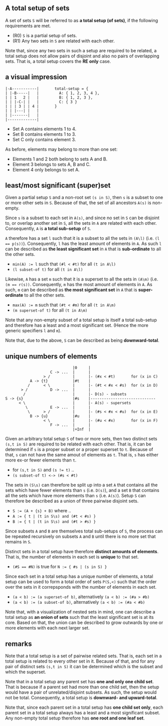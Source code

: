
<!-- ======================================================================= -->
## A total setup of sets

A set of sets `S` will be referred to as **a total setup (of sets)**,
if the following requirements are met.

* (R0) `S` is a partial setup of sets.
* (R1) Any two sets in `S` are related with each other.

Note that, since any two sets in such a setup are required to be related, a
total setup does not allow pairs of disjoint and also no pairs of overlapping
sets. That is, a total setup covers the **RE only** case.

<!-- ======================================================================= -->
## a visual impression

```
|-A-----------|       total-setup = {
| |-B-----|   |         A: { 1, 2, 3, 4 },
| | 1   2 |   |         B: { 1, 2, 3 },
| | |-C-| |   |         C: { 3 }
| | | 3 | | 4 |       }
| | |---| |   |
| |-------|   |
|-------------|
```

* Set A contains elements 1 to 4.
* Set B contains elements 1 to 3.
* Set C only contains element 3.

As before, elements may belong to more than one set:

* Elements 1 and 2 both belong to sets A and B.
* Element 3 belongs to sets A, B and C.
* Element 4 only belongs to set A.

<!-- ======================================================================= -->
## least/most significant (super)set

Given a partial setup `S` and a non-root set `(s in S)`,
then `s` is a subset to one or more other sets in `S`.
Because of that, the set of all ancestors `A(s)` is non-empty.

Since `s` is a subset to each set in `A(s)`, and since no set in `S` can be
disjoint to, or overlap another set in `S`, all the sets in `A` are related
with each other. Consequently, `A` is **a total sub-setup** of `S`.

`A` therefore has a set `l` such that it is a subset to all the sets in `(A\l)`
(i.e. `(l == p(s))`). Consequently, `l` has the least amount of elements in
`A`. As such `l` can be described as **the least significant set** in `A` that
is **sub-ordinate** to all the other sets.

* `min(A) := l` such that `(#l < #t)` for all `(t in A\l)`
* `(l subset-of t)` for all `(t in A\l)`

Likewise, `A` has a set `m` such that it is a superset to all the sets in
`(A\m)` (i.e. `(m == r(s))`. Consequently, `m` has the most amount of elements
in `A`. As such, `m` can be described as **the most significant set** in `A`
that is **super-ordinate** to all the other sets.

* `max(A) := m` such that `(#t < #m)` for all `(t in A\m)`
* `(m superset-of t)` for all `(t in A\m)`

Note that any non-empty subset of a total setup is itself a total sub-setup
and therefore has a least and a most significant set. (Hence the more generic
specifiers `l` and `m`).

Note that, due to the above, `S` can be described as being **downward-total**.

<!-- ======================================================================= -->
## unique numbers of elements

```
                              |0     |
                    C -> ...  |      |
                 > /          |      |- (#x < #t)       for (x in C)
           A -> {t}           |#t    |
          /      < \          |      |- (#t < #x < #s)  for (x in D)
       > /          D -> ...  |      |
        /                     |      |- D(s) - subsets
S -> {s}                      |#s    |-----------------------------
      < \                     |      |- A(s) - supersets
         \          E -> ...  |      |
          \      > /          |      |- (#s < #x < #u)  for (x in E)
           B -> {u}           |#u    |
                 < \          |      |- (#u < #x)       for (x in F)
                    F -> ...  |      |
                              |+Inf  |
```

Given an arbitrary total setup `S` of two or more sets, then two distinct sets
`(s,t in S)` are required to be related with each other. That is, it can be
determined if `s` is a proper subset or a proper superset to `t`. Because of
that, `s` can not have the same amout of elements as `t`. That is, `s` has
either more ex-or fewer elements than `t`.

* for `(s,t in S)` and `(s != t)` ..
* `(s subset-of t) <-> (#s < #t)`

The sets in `(S\s)` can therefore be split up into a set `A` that contains all
the sets which have fewer elements than `s` (i.e. `D(s)`), and a set `B` that
contains all the sets which have more elements than `s` (i.e. `A(s)`). Setup
`S` can therefore be described as a union of three pairwise disjoint sets.

* `S := (A + {s} + B)` where ..
* `A := { t | (t in S\s) and (#t < #s) }`
* `B := { t | (t in S\s) and (#t > #s) }`

Since subsets `A` and `B` are themselves total sub-setups of `S`, the process
can be repeated recursively on subsets `A` and `B` until there is no more set
that remains in `S`.

Distinct sets in a total setup have therefore **distinct amounts of elements**.
That is, the number of elements in each set is **unique** to that set.

* `(#S == #N)` is true for `N := { #s | (s in S) }`

Since each set in a total setup has a unique number of elements, a total setup
can be used to form a total order of sets `P(S,<)` such that the order over the
sets in it correpsponds with the number of elements in each set.

* `(a < b) := (a superset-of b)`, alternatively `(a < b) := (#a > #b)`
* `(a < b) := (a subset-of b)`, alternatively `(a < b) := (#a < #b)`

Note that, with a visualization of nested sets in mind, one can describe a
total setup as **an onion of sets** such that the least significant set is at
its core. Based on that, the union can be described to grow outwards by one or
more elements with each next larger set.

<!-- ======================================================================= -->
## remarks

Note that a total setup is a set of pairwise related sets. That is, each set
in a total setup is related to every other set in it. Because of that, and
for any pair of distinct sets `(s,t in S)` it can be determined which is the
subset and which the superset.

Note that in a total setup any parent set has **one and only one child set**.
That is because if a parent set had more than one child set, then the setup
would have a pair of unrelated/disjoint subsets. As such, the setup would
not be total. Consequently, a total setup is **downward- and upward-total**.

Note that, since each parent set in a total setup has **one child set only**,
each parent set in a total setup always has a least and a most significant
subset. Any non-empty total setup therefore has **one root and one leaf set**.
